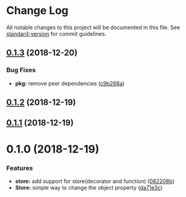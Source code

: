 # Change Log

All notable changes to this project will be documented in this file. See [standard-version](https://github.com/conventional-changelog/standard-version) for commit guidelines.

<a name="0.1.3"></a>
## [0.1.3](https://github.com/HalZhan/kiss-vuex/compare/v0.1.2...v0.1.3) (2018-12-20)


### Bug Fixes

* **pkg:** remove peer dependencies ([c9b268a](https://github.com/HalZhan/kiss-vuex/commit/c9b268a))



<a name="0.1.2"></a>
## [0.1.2](https://github.com/HalZhan/kiss-vuex/compare/v0.1.1...v0.1.2) (2018-12-19)



<a name="0.1.1"></a>
## [0.1.1](https://github.com/HalZhan/kiss-vuex/compare/v0.1.0...v0.1.1) (2018-12-19)



<a name="0.1.0"></a>
# 0.1.0 (2018-12-19)


### Features

* **store:** add support for store(decorator and function) ([082208b](https://github.com/HalZhan/kiss-vuex/commit/082208b))
* **Store:** simple way to change the object property ([da71e3c](https://github.com/HalZhan/kiss-vuex/commit/da71e3c))
